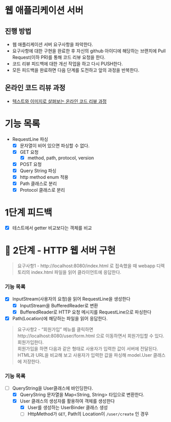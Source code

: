 # 웹 애플리케이션 서버
## 진행 방법
* 웹 애플리케이션 서버 요구사항을 파악한다.
* 요구사항에 대한 구현을 완료한 후 자신의 github 아이디에 해당하는 브랜치에 Pull Request(이하 PR)를 통해 코드 리뷰 요청을 한다.
* 코드 리뷰 피드백에 대한 개선 작업을 하고 다시 PUSH한다.
* 모든 피드백을 완료하면 다음 단계를 도전하고 앞의 과정을 반복한다.

## 온라인 코드 리뷰 과정
* [텍스트와 이미지로 살펴보는 온라인 코드 리뷰 과정](https://github.com/next-step/nextstep-docs/tree/master/codereview)


# 기능 목록
- RequestLine 파싱 
  - [x] 문자열이 비어 있으면 파싱할 수 없다.
  - [x] GET 요청
    - [x] method, path, protocol, version
  - [x] POST 요청
  - [x] Query String 파싱 
  - [x] http method enum 적용
  - [x] Path 클래스로 분리
  - [x] Protocol 클래스로 분리

# 1단계 피드백
- [x] 테스트에서 getter 비교보다는 객체를 비교

# 🚀 2단계 - HTTP 웹 서버 구현

> 요구사항1 - http://localhost:8080/index.html 로 접속했을 때 webapp 디렉토리의 index.html 파일을 읽어 클라이언트에 응답한다.

### 기능 목록
- [x] InputStream(사용자의 요청)을 읽어 RequestLine을 생성한다
  - [x] InputStream을 BufferedReader로 변환
  - [x] BufferedReader로 HTTP 요청 메시지를 RequestLine으로 파싱한다
- [x] Path(Location)에 해당하는 파일을 읽어 응답한다.

> 요구사항2 - “회원가입” 메뉴를 클릭하면 http://localhost:8080/user/form.html 으로 이동하면서 회원가입할 수 있다. 회원가입한다.  
회원가입을 하면 다음과 같은 형태로 사용자가 입력한 값이 서버에 전달된다.  
HTML과 URL을 비교해 보고 사용자가 입력한 값을 파싱해 model.User 클래스에 저장한다.

### 기능 목록
- [ ] QueryString을 User클래스에 바인딩한다.
  - [x] QueryString 문자열을 Map<String, String> 타입으로 변환한다.
  - [x] User 클래스의 생성자를 활용하여 객체를 생성한다
    - [x] User를 생성하는 UserBinder 클래스 생성
    - [ ] HttpMethod가 `GET`, Path의 Location이 `/user/create` 인 경우 

